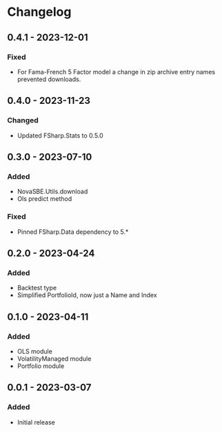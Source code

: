# Changelog

## 0.4.1 - 2023-12-01

### Fixed

* For Fama-French 5 Factor model a change in zip archive entry names prevented downloads.


## 0.4.0 - 2023-11-23

### Changed
* Updated FSharp.Stats to 0.5.0

## 0.3.0 - 2023-07-10

### Added

* NovaSBE.Utils.download
* Ols predict method

### Fixed

* Pinned FSharp.Data dependency to 5.*

## 0.2.0 - 2023-04-24

### Added

* Backtest type
* Simplified PortfolioId, now just a Name and Index

## 0.1.0 - 2023-04-11

### Added

* OLS module
* VolatilityManaged module
* Portfolio module

## 0.0.1 - 2023-03-07

### Added

* Initial release
